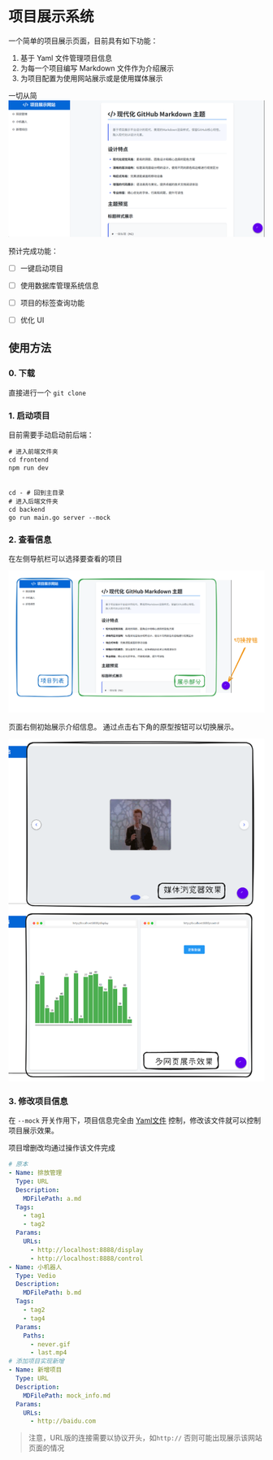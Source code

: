 # 项目展示系统

一个简单的项目展示页面，目前具有如下功能：
1. 基于 Yaml 文件管理项目信息
2. 为每一个项目编写 Markdown 文件作为介绍展示
3. 为项目配置为使用网站展示或是使用媒体展示

一切从简
![](./doc/home.png)


预计完成功能：
- [ ] 一键启动项目
- [ ] 使用数据库管理系统信息
- [ ] 项目的标签查询功能
- [ ] 优化 UI


## 使用方法

### 0. 下载
直接进行一个 `git clone`

### 1. 启动项目

目前需要手动启动前后端：
```shell
# 进入前端文件夹
cd frontend
npm run dev


cd - # 回到主目录
# 进入后端文件夹
cd backend
go run main.go server --mock
```

### 2. 查看信息

在左侧导航栏可以选择要查看的项目

![](./doc/home-highlight.png)

页面右侧初始展示介绍信息。
通过点击右下角的原型按钮可以切换展示。

![](./doc/display-detail.png)


### 3. 修改项目信息

在 `--mock` 开关作用下，项目信息完全由 [Yaml文件](backend\mock\mock_info.yaml) 控制，修改该文件就可以控制项目展示效果。

项目增删改均通过操作该文件完成
```Yaml
# 原本
- Name: 排放管理
  Type: URL
  Description:
    MDFilePath: a.md
  Tags:
    - tag1
    - tag2
  Params:
    URLs: 
      - http://localhost:8888/display
      - http://localhost:8888/control
- Name: 小机器人
  Type: Vedio
  Description:
    MDFilePath: b.md
  Tags:
    - tag2
    - tag4
  Params:
    Paths: 
      - never.gif
      - last.mp4
# 添加项目实现新增
- Name: 新增项目
  Type: URL
  Description:
    MDFilePath: mock_info.md
  Params:
    URLs: 
      - http://baidu.com
```

> 注意，URL版的连接需要以协议开头，如`http://`
> 否则可能出现展示该网站页面的情况
